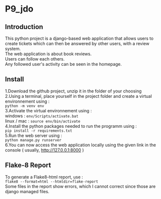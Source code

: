 # P9_jdo

## Introduction

This python project is a django-based web application that allows users to create tickets which can then be answered by other users, with a review system.  
The web application is about book reviews.  
Users can follow each others.  
Any followed user's activity can be seen in the homepage.  

## Install
1.Download the github project, unzip it in the folder of your choosing  
2.Using a terminal, place yourself in the project folder and create a virtual environnement using :  
`python -m venv env`  
3.Activate the virtual environnement using :  
windows : `env/Scripts/activate.bat`  
linux / mac : `source env/bin/activate`  
4.Install the python packages needed to run the programm using :  
`pip install -r requirements.txt`  
5.Run the web server using :  
`python manage.py runserver`  
6.You can now access the web application locally using the given link in the console ( usually, http://127.0.0.1:8000 )

## Flake-8 Report
To generate a Flake8-html report, use :  
`flake8 --format=html --htmldir=flake-report`  
Some files in the report show errors, which I cannot correct since those are django managed files.
